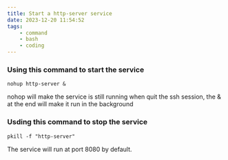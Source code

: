 ```yaml
---
title: Start a http-server service
date: 2023-12-20 11:54:52
tags:
    - command
    - bash
    - coding
---
```


### Using this command to start the service

```
nohup http-server &
```
nohop will make the service is still running when quit the ssh session, the & at the end will make it run in the background

### Usding this command to stop the service

```
pkill -f "http-server"
```
The service will run at port 8080 by default.
